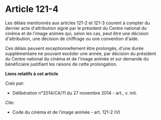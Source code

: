 # Article 121-4

Les délais mentionnés aux articles 121-2 et 121-3 courent à compter du dernier acte d'attribution signé par le président du
Centre national du cinéma et de l'image animée qui, selon les cas, peut être une décision d'attribution, une décision de
chiffrage ou une convention d'aide. 

Ces délais peuvent exceptionnellement être prolongés, d'une durée supplémentaire ne pouvant excéder une année, par décision
du président du Centre national du cinéma et de l'image animée et sur demande du bénéficiaire justifiant les raisons de cette
prolongation.

**Liens relatifs à cet article**

_Créé par_:

  - Délibération n°2014/CA/11 du 27 novembre 2014 - art., v. init.

_Cite_:

  - Code du cinéma et de l'image animée - art. 121-2 (V)
